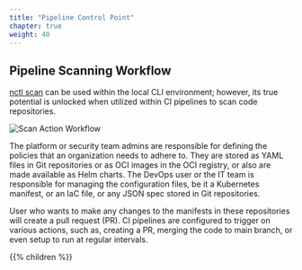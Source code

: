 ```yaml
---
title: "Pipeline Control Point"
chapter: true
weight: 40
---
```


## Pipeline Scanning Workflow

[nctl scan](https://docs.nirmata.io/docs/nctl/commands/nctl_scan_repository/) can be used within the local CLI environment; however, its true potential is unlocked when utilized within CI pipelines to scan code repositories.

![Scan Action Workflow](/images/scan_action_workflow.png)

The platform or security team admins are responsible for defining the policies that an organization needs to adhere to. They are stored as YAML files in Git repositories or as OCI images in the OCI registry, or also are made available as Helm charts. The DevOps user or the IT team is responsible for managing the configuration files, be it a Kubernetes manifest, or an IaC file, or any JSON spec stored in Git repositories.

User who wants to make any changes to the manifests in these repositories will create a pull request (PR). CI pipelines are configured to trigger on various actions, such as, creating a PR, merging the code to main branch, or even setup to run at regular intervals.

{{% children %}}